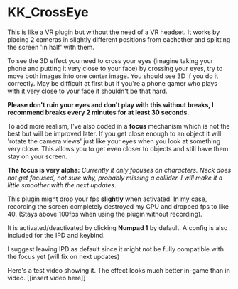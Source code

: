 # KK_CrossEye

This is like a VR plugin but without the need of a VR headset. It works by placing 2 cameras in slightly different positions from eachother and splitting the screen 'in half' with them.

To see the 3D effect you need to cross your eyes (imagine taking your phone and putting it very close to your face) by crossing your eyes, try to move both images into one center image. You should see 3D if you do it correctly. May be difficult at first but if you're a phone gamer who plays with it very close to your face it shouldn't be that hard. 

**Please don't ruin your eyes and don't play with this without breaks, I recommend breaks every 2 minutes for at least 30 seconds.**

To add more realism, I've also coded in a **focus** mechanism which is not the best but will be improved later. If you get close enough to an object it will 'rotate the camera views' just like your eyes when you look at something very close. This allows you to get even closer to objects and still have them stay on your screen.

**The focus is very alpha:** 
*Currently it only focuses on characters.* 
*Neck does not get focused, not sure why, probably missing a collider.*
*I will make it a little smoother with the next updates.*

This plugin might drop your fps **slightly** when activated. 
In my case, recording the screen completely destroyed my CPU and dropped fps to like 40. (Stays above 100fps when using the plugin without recording).

It is activated/deactivated by clicking **Numpad 1** by default. 
A config is also included for the IPD and keybind.

I suggest leaving IPD as default since it might not be fully compatible with the focus yet (will fix on next updates)

Here's a test video showing it. The effect looks much better in-game than in video.
[[insert video here]]
